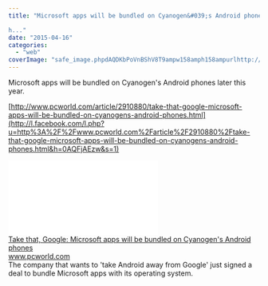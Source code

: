 ```yaml
---
title: "Microsoft apps will be bundled on Cyanogen&#039;s Android phones later this year. 

h..."
date: "2015-04-16"
categories: 
  - "web"
coverImage: "safe_image.phpdAQDKbPoVnBShV8T9ampw158amph158ampurlhttp://images.techhive.com/images/article/2014/01/cyanogen_5-100224710-large.jpg"
---
```


Microsoft apps will be bundled on Cyanogen's Android phones later this year.  
  
[http://www.pcworld.com/article/2910880/take-that-google-microsoft-apps-will-be-bundled-on-cyanogens-android-phones.html](http://l.facebook.com/l.php?u=http%3A%2F%2Fwww.pcworld.com%2Farticle%2F2910880%2Ftake-that-google-microsoft-apps-will-be-bundled-on-cyanogens-android-phones.html&h=0AQFjAEzw&s=1)  
  
[![](images/safe_image.php?d=AQDKbPoVnBShV8T9&w=158&h=158&url=http%3A%2F%2Fimages.techhive.com%2Fimages%2Farticle%2F2014%2F01%2Fcyanogen_5-100224710-large.jpg)](http://l.facebook.com/l.php?u=http%3A%2F%2Fwww.pcworld.com%2Farticle%2F2910880%2Ftake-that-google-microsoft-apps-will-be-bundled-on-cyanogens-android-phones.html&h=JAQH4rbO5&s=1)  
[Take that, Google: Microsoft apps will be bundled on Cyanogen's Android phones](http://l.facebook.com/l.php?u=http%3A%2F%2Fwww.pcworld.com%2Farticle%2F2910880%2Ftake-that-google-microsoft-apps-will-be-bundled-on-cyanogens-android-phones.html%3Ffb_ref%3DDefault%26fb_source%3Dmessage&h=yAQGrHtXH&s=1)  
www.pcworld.com  
The company that wants to 'take Android away from Google' just signed a deal to bundle Microsoft apps with its operating system.
